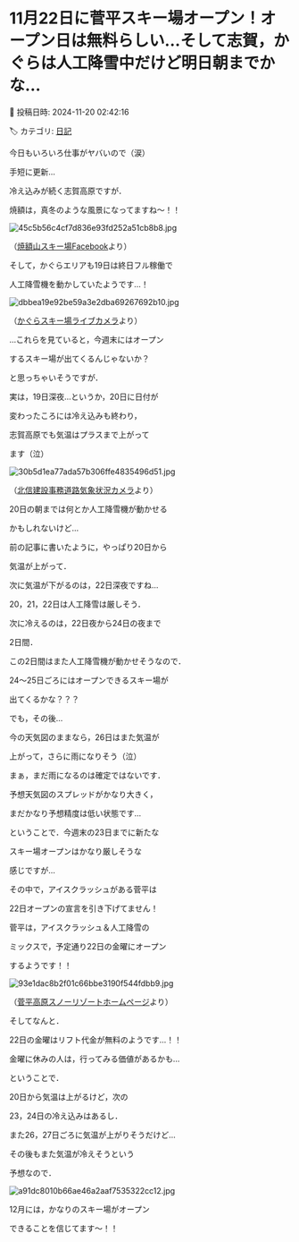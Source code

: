 # 11月22日に菅平スキー場オープン！オープン日は無料らしい…そして志賀，かぐらは人工降雪中だけど明日朝までかな…

📅 投稿日時: 2024-11-20 02:42:16

🏷️ カテゴリ: [日記](cc4b5682fb7b8b144980957a978653fb0.md)

今日もいろいろ仕事がヤバいので（涙）


手短に更新…





冷え込みが続く志賀高原ですが．


焼額は，真冬のような風景になってますね～！！







![45c5b56c4cf7d836e93fd252a51cb8b8.jpg](images/45c5b56c4cf7d836e93fd252a51cb8b8.jpg)




（[焼額山スキー場Facebook](https://www.facebook.com/yakebitaiyama/videos/2016395665474305/)より）





そして，かぐらエリアも19日は終日フル稼働で


人工降雪機を動かしていたようです…！







![dbbea19e92be59a3e2dba69267692b10.jpg](images/dbbea19e92be59a3e2dba69267692b10.jpg)




（[かぐらスキー場ライブカメラ](https://www.princehotels.co.jp/ski/kagura/livecamera/)より）





…これらを見ていると，今週末にはオープン


するスキー場が出てくるんじゃないか？


と思っちゃいそうですが．


実は，19日深夜…というか，20日に日付が


変わったころには冷え込みも終わり，


志賀高原でも気温はプラスまで上がって


ます（泣）







![30b5d1ea77ada57b306ffe4835496d51.jpg](images/30b5d1ea77ada57b306ffe4835496d51.jpg)




（[北信建設事務道路気象状況カメラ](http://hokushin.pref-nagano-roadcamera.jp/)より）





20日の朝までは何とか人工降雪機が動かせる


かもしれないけど…


前の記事に書いたように，やっぱり20日から


気温が上がって．


次に気温が下がるのは，22日深夜ですね…


20，21，22日は人工降雪は厳しそう．





次に冷えるのは，22日夜から24日の夜まで


2日間．


この2日間はまた人工降雪機が動かせそうなので．


24～25日ごろにはオープンできるスキー場が


出てくるかな？？？





でも，その後…


今の天気図のままなら，26日はまた気温が


上がって，さらに雨になりそう（泣）


まぁ，まだ雨になるのは確定ではないです．


予想天気図のスプレッドがかなり大きく，


まだかなり予想精度は低い状態です…





ということで．今週末の23日までに新たな


スキー場オープンはかなり厳しそうな


感じですが…


その中で，アイスクラッシュがある菅平は


22日オープンの宣言を引き下げてません！


菅平は，アイスクラッシュ＆人工降雪の


ミックスで，予定通り22日の金曜にオープン


するようです！！







![93e1dac8b2f01c66bbe3190f544fdbb9.jpg](images/93e1dac8b2f01c66bbe3190f544fdbb9.jpg)




（[菅平高原スノーリゾートホームページ](https://sugadaira-snowresort.com/476/)より）





そしてなんと．


22日の金曜はリフト代金が無料のようです…！！


金曜に休みの人は，行ってみる価値があるかも…





ということで．


20日から気温は上がるけど，次の


23，24日の冷え込みはあるし．


また26，27日ごろに気温が上がりそうだけど…


その後もまた気温が冷えそうという


予想なので．







![a91dc8010b66ae46a2aaf7535322cc12.jpg](images/a91dc8010b66ae46a2aaf7535322cc12.jpg)







12月には，かなりのスキー場がオープン


できることを信じてます～！！
